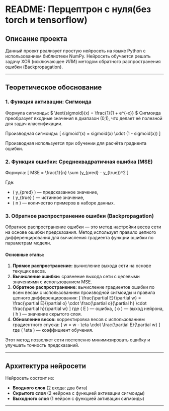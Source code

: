 # README: Перцептрон с нуля(без torch и tensorflow)

## Описание проекта
Данный проект реализует простую нейросеть на языке Python с использованием библиотеки NumPy. Нейросеть обучается решать задачу XOR (исключающее ИЛИ) методом обратного распространения ошибки (Backpropagation).

---

## Теоретическое обоснование

### 1. Функция активации: Сигмоида
Формула сигмоиды:
$ \text{sigmoid}(x) = \frac{1}{1 + e^{-x}} $
Сигмоида преобразует входные значения в диапазон (0,1), что делает её полезной для задач классификации.

Производная сигмоиды:
\[
sigmoid'(x) = sigmoid(x) \cdot (1 - sigmoid(x))
\]

Производная используется при обучении для расчёта градиента ошибки.

### 2. Функция ошибки: Среднеквадратичная ошибка (MSE)
Формула:
\[
MSE = \frac{1}{n} \sum (y_{pred} - y_{true})^2
\]

Где:
- \( y_{pred} \) — предсказанное значение,
- \( y_{true} \) — истинное значение,
- \( n \) — количество примеров в наборе данных.

### 3. Обратное распространение ошибки (Backpropagation)
Обратное распространение ошибки — это метод настройки весов сети на основе ошибки предсказания. Метод использует правило цепного дифференцирования для вычисления градиента функции ошибки по параметрам модели.

#### Основные этапы:
1. **Прямое распространение:** вычисление выхода сети на основе текущих весов.
2. **Вычисление ошибки:** сравнение выхода сети с целевыми значениями с использованием MSE.
3. **Обратное распространение:** вычисление градиентов ошибки по всем весам с использованием производной сигмоиды и правила цепного дифференцирования:
   \[
   \frac{\partial E}{\partial w} = \frac{\partial E}{\partial o} \cdot \frac{\partial o}{\partial h} \cdot \frac{\partial h}{\partial w}
   \]
   где \( E \) — ошибка, \( o \) — выход нейрона, \( h \) — значение скрытого слоя.
4. **Обновление весов:** корректировка весов с использованием градиентного спуска:
   \[
   w = w - \eta \cdot \frac{\partial E}{\partial w}
   \]
   где \( \eta \) — коэффициент обучения.

Этот метод позволяет сети постепенно минимизировать ошибку и улучшать точность предсказаний.

---

## Архитектура нейросети

Нейросеть состоит из:
- **Входного слоя** (2 входа: два бита)
- **Скрытого слоя** (2 нейрона с функцией активации сигмоиды)
- **Выходного слоя** (1 нейрон с функцией активации сигмоиды)

---
